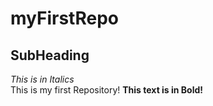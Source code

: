 # myFirstRepo
## SubHeading
*This is in Italics*  
This is my first Repository!
**This text is in Bold!**
